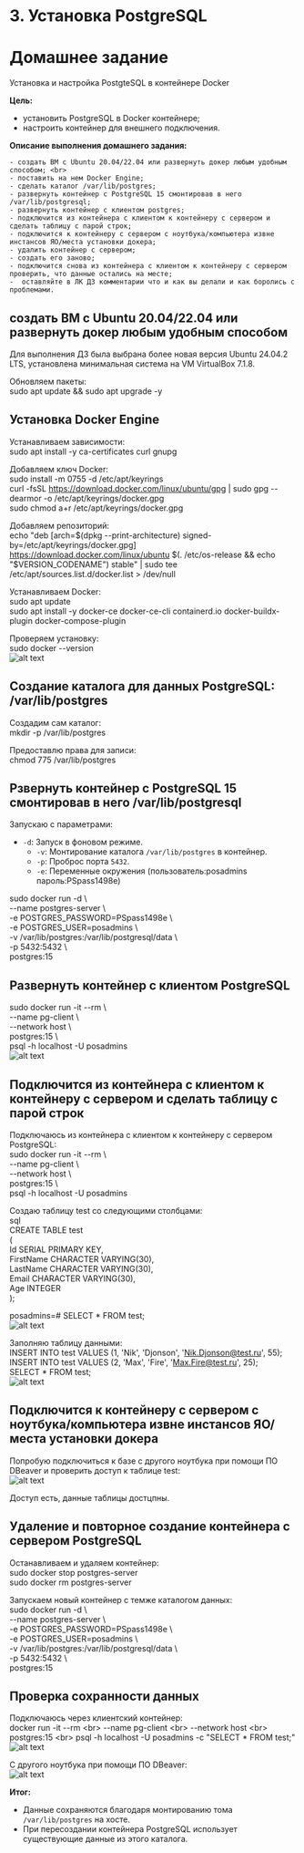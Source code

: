 # 3. Установка PostgreSQL
# Домашнее задание
Установка и настройка PostgteSQL в контейнере Docker

__Цель:__<br>
- установить PostgreSQL в Docker контейнере;<br>
- настроить контейнер для внешнего подключения.

**Описание выполнения домашнего задания:**

    - создать ВМ с Ubuntu 20.04/22.04 или развернуть докер любым удобным способом; <br>
    - поставить на нем Docker Engine;
    - сделать каталог /var/lib/postgres;
    - развернуть контейнер с PostgreSQL 15 смонтировав в него /var/lib/postgresql;
    - развернуть контейнер с клиентом postgres;
    - подключится из контейнера с клиентом к контейнеру с сервером и сделать таблицу с парой строк;
    - подключится к контейнеру с сервером с ноутбука/компьютера извне инстансов ЯО/места установки докера;
    - удалить контейнер с сервером;
    - создать его заново;
    - подключится снова из контейнера с клиентом к контейнеру с сервером
    проверить, что данные остались на месте;
    -  оставляйте в ЛК ДЗ комментарии что и как вы делали и как боролись с проблемами.

## создать ВМ с Ubuntu 20.04/22.04 или развернуть докер любым удобным способом

Для выполнения ДЗ была выбрана более новая версия Ubuntu 24.04.2 LTS, установлена минимальная система на VM VirtualBox 7.1.8.

Обновляем пакеты:<br>
sudo apt update && sudo apt upgrade -y

## Установка Docker Engine

Устанавливаем зависимости:<br>
sudo apt install -y ca-certificates curl gnupg

Добавляем ключ Docker:<br>
sudo install -m 0755 -d /etc/apt/keyrings<br>
curl -fsSL https://download.docker.com/linux/ubuntu/gpg | sudo gpg --dearmor -o /etc/apt/keyrings/docker.gpg<br>
sudo chmod a+r /etc/apt/keyrings/docker.gpg

Добавляем репозиторий:<br>
echo "deb [arch=$(dpkg --print-architecture) signed-by=/etc/apt/keyrings/docker.gpg] https://download.docker.com/linux/ubuntu $(. /etc/os-release && echo "$VERSION_CODENAME") stable" | sudo tee /etc/apt/sources.list.d/docker.list > /dev/null

Устанавливаем Docker:<br>
sudo apt update<br>
sudo apt install -y docker-ce docker-ce-cli containerd.io docker-buildx-plugin docker-compose-plugin

Проверяем установку:<br>
sudo docker --version<br>
![alt text](image.png)

 ## Создание каталога для данных PostgreSQL: /var/lib/postgres

Cоздадим сам каталог:<br>
mkdir -p /var/lib/postgres

Предоставлю права для записи:<br>
chmod 775 /var/lib/postgres


## Рзвернуть контейнер с PostgreSQL 15 смонтировав в него /var/lib/postgresql

Запускаю с параметрами:
- `-d`: Запуск в фоновом режиме.
  - `-v`: Монтирование каталога `/var/lib/postgres` в контейнер.
  - `-p`: Проброс порта `5432`.
  - `-e`: Переменные окружения (пользователь:posadmins пароль:PSpass1498e)

sudo docker run -d \ <br>
  --name postgres-server \ <br>
  -e POSTGRES_PASSWORD=PSpass1498e \ <br>
  -e POSTGRES_USER=posadmins \ <br>
  -v /var/lib/postgres:/var/lib/postgresql/data \ <br>
  -p 5432:5432 \ <br>
  postgres:15

  ## Развернуть контейнер с клиентом PostgreSQL

sudo docker run -it --rm \ <br>
  --name pg-client \ <br>
  --network host \ <br>
  postgres:15 \ <br>
  psql -h localhost -U posadmins<br>
![alt text](image-1.png)

## Подключится из контейнера с клиентом к контейнеру с сервером и сделать таблицу с парой строк

Подключаюсь из контейнера с клиентом к контейнеру с сервером PostgreSQL:<br>
sudo docker run -it --rm \ <br>
  --name pg-client \ <br>
  --network host \ <br>
  postgres:15 \ <br>
  psql -h localhost -U posadmins<br>

  Создаю таблицу test со следующими столбцами:<br>
  sql<br>
CREATE TABLE test <br>
( <br>
    Id SERIAL PRIMARY KEY, <br>
    FirstName CHARACTER VARYING(30), <br>
    LastName CHARACTER VARYING(30), <br>
    Email CHARACTER VARYING(30), <br>
    Age INTEGER <br>
  ); <br>

posadmins=# SELECT * FROM test;<br>
![alt text](image-2.png)

Заполняю таблицу данными:<br>
INSERT INTO test VALUES (1, 'Nik', 'Djonson', 'Nik.Djonson@test.ru', 55);<br>
INSERT INTO test VALUES (2, 'Max', 'Fire', 'Max.Fire@test.ru', 25);<br>
SELECT * FROM test;<br>
![alt text](image-3.png)


## Подключится к контейнеру с сервером с ноутбука/компьютера извне инстансов ЯО/места установки докера

Попробую подключиться к базе c другого ноутбука при помощи ПО DBeaver и проверить доступ к таблице test:<br>
![alt text](image-4.png)

Доступ есть, данные таблицы достцпны.

## Удаление и повторное создание контейнера c сервером PostgreSQL

Останавливаем и удаляем контейнер:<br>
sudo docker stop postgres-server<br>
sudo docker rm postgres-server<br>

Запускаем новый контейнер с темже каталогом данных:<br>
sudo docker run -d \ <br>
  --name postgres-server \ <br>
  -e POSTGRES_PASSWORD=PSpass1498e \ <br>
  -e POSTGRES_USER=posadmins \ <br>
  -v /var/lib/postgres:/var/lib/postgresql/data \ <br>
  -p 5432:5432 \ <br>
  postgres:15

  ## Проверка сохранности данных

  Подключаюсь через клиентский контейнер:<br>
  docker run -it --rm \<br>
  --name pg-client \<br>
  --network host \<br>
  postgres:15 \<br>
  psql -h localhost -U posadmins -c "SELECT * FROM test;"<br>
  ![alt text](image-5.png)

C другого ноутбука при помощи ПО DBeaver:<br>
![alt text](image-6.png)

**Итог:**
- Данные сохраняются благодаря монтированию тома `/var/lib/postgres` на хосте.<br>
- При пересоздании контейнера PostgreSQL использует существующие данные из этого каталога.